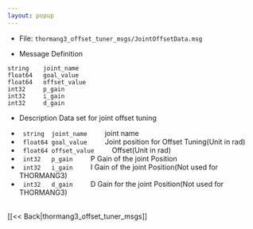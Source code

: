 ```yaml
---
layout: popup
---
```


- File: `thormang3_offset_tuner_msgs/JointOffsetData.msg`

- Message Definition
 ```
 string    joint_name
 float64   goal_value
 float64   offset_value
 int32     p_gain
 int32     i_gain
 int32     d_gain
 ```


- Description
Data set for joint offset tuning

* ` string  joint_name`
&emsp;&emsp; joint name
* ` float64 goal_value`
&emsp;&emsp; Joint position for Offset Tuning(Unit in rad)
* ` float64 offset_value`
&emsp;&emsp; Offset(Unit in rad)
* ` int32   p_gain`
&emsp;&emsp; P Gain of the joint Position
* ` int32   i_gain`
&emsp;&emsp; I Gain of the joint Position(Not used for THORMANG3)
* ` int32   d_gain`
&emsp;&emsp; D Gain for the joint Position(Not used for THORMANG3)

<br>
[[&lt;&lt; Back|thormang3_offset_tuner_msgs]]
